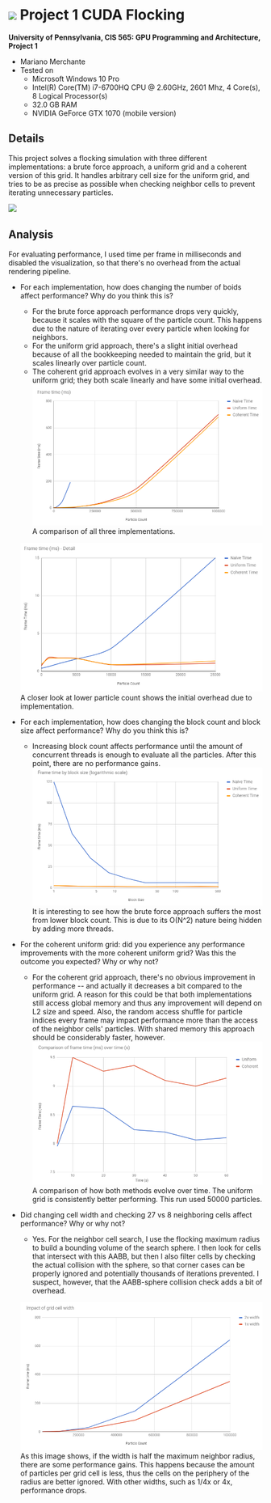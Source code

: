 ![](images/header.gif)
Project 1 CUDA Flocking
====================

**University of Pennsylvania, CIS 565: GPU Programming and Architecture, Project 1**

* Mariano Merchante
* Tested on
  * Microsoft Windows 10 Pro
  * Intel(R) Core(TM) i7-6700HQ CPU @ 2.60GHz, 2601 Mhz, 4 Core(s), 8 Logical Processor(s)
  * 32.0 GB RAM
  * NVIDIA GeForce GTX 1070 (mobile version)

## Details

This project solves a flocking simulation with three different implementations: a brute force approach, a uniform grid and a coherent version of this grid. It handles arbitrary cell size for the uniform grid, and tries to be as precise as possible when checking neighbor cells to prevent iterating unnecessary particles.

![](images/50k.gif)

## Analysis

For evaluating performance, I used time per frame in milliseconds and disabled the visualization, so that there's no overhead from the actual rendering pipeline.

* For each implementation, how does changing the number of boids affect performance? Why do you think this is?
  * For the brute force approach performance drops very quickly, because it scales with the square of the particle count. This happens due to the nature of iterating over every particle when looking for neighbors.
  * For the uniform grid approach, there's a slight initial overhead because of all the bookkeeping needed to maintain the grid, but it scales linearly over particle count.
  * The coherent grid approach evolves in a very similar way to the uniform grid; they both scale linearly and have some initial overhead.
  ![](images/analysis_count.png)
  A comparison of all three implementations.
  
  ![](images/analysis_count_detail.png)
  A closer look at lower particle count shows the initial overhead due to implementation.

* For each implementation, how does changing the block count and block size affect performance? Why do you think this is?
  * Increasing block count affects performance until the amount of concurrent threads is enough to evaluate all the particles. After this point, there are no performance gains.
  ![](images/analysis_blocks.png)
  It is interesting to see how the brute force approach suffers the most from lower block count. This is due to its O(N^2) nature being hidden by adding more threads.


* For the coherent uniform grid: did you experience any performance improvements with the more coherent uniform grid? Was this the outcome you expected? Why or why not?
  * For the coherent grid approach, there's no obvious improvement in performance -- and actually it decreases a bit compared to the uniform grid. A reason for this could be that both implementations still access global memory and thus any improvement will depend on L2 size and speed. Also, the random access shuffle for particle indices every frame may impact performance more than the access of the neighbor cells' particles. With shared memory this approach should be considerably faster, however.
  ![](images/analysis_grid_evolution_time.png)
  A comparison of how both methods evolve over time. The uniform grid is consistently better performing. This run used 50000 particles.

* Did changing cell width and checking 27 vs 8 neighboring cells affect performance? Why or why not?
  * Yes. For the neighbor cell search, I use the flocking maximum radius to build a bounding volume of the search sphere. I then look for cells that intersect with this AABB, but then I also filter cells by checking the actual collision with the sphere, so that corner cases can be properly ignored and potentially thousands of iterations prevented. I suspect, however, that the AABB-sphere collision check adds a bit of overhead.

  ![](images/analysis_grid_width.png)
  As this image shows, if the width is half the maximum neighbor radius, there are some performance gains. This happens because the amount of particles per grid cell is less, thus the cells on the periphery of the radius are better ignored. With other widths, such as 1/4x or 4x, performance drops.
